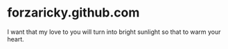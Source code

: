 forzaricky.github.com
=====================

I want that my love to you will turn into bright sunlight so that to warm your heart.